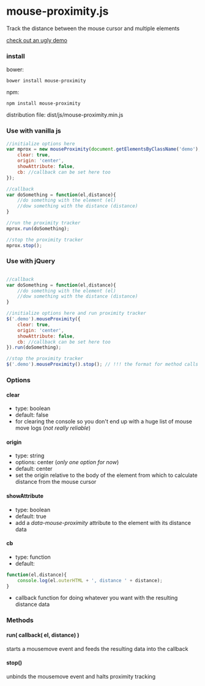 # mouse-proximity.js
Track the distance between the mouse cursor and multiple elements

[check out an ugly demo](http://www.jsnchn.com/mouse-proximity.js/)

### install
bower:
```
bower install mouse-proximity
```
npm:
```
npm install mouse-proximity
```
distribution file: dist/js/mouse-proximity.min.js

### Use with vanilla js
```javascript
//initialize options here
var mprox = new mouseProximity(document.getElementsByClassName('demo'), {
    clear: true,
    origin: 'center',
    showAttribute: false,
    cb: //callback can be set here too
});

//callback
var doSomething = function(el,distance){
    //do something with the element (el)
    //dow something with the distance (distance)
}

//run the proximity tracker
mprox.run(doSomething);

//stop the proximity tracker
mprox.stop();
```

### Use with jQuery
```javascript

//callback
var doSomething = function(el,distance){
    //do something with the element (el)
    //dow something with the distance (distance)
}

//initialize options here and run proximity tracker
$('.demo').mouseProximity({
    clear: true,
    origin: 'center',
    showAttribute: false,
    cb: //callback can be set here too
}).run(doSomething);

//stop the proximity tracker
$('.demo').mouseProximity().stop(); // !!! the format for method calls in jQuery will change in the future...
```

### Options
#### clear 
- type: boolean
- default: false
- for clearing the console so you don't end up with a huge list of mouse move logs (*not really reliable*)

#### origin
- type: string
- options: center (*only one option for now*)
- default: center
- set the origin relative to the body of the element from which to calculate distance from the mouse cursor

#### showAttribute
- type: boolean
- default: true
- add a *data-mouse-proximity* attribute to the element with its distance data

#### cb
- type: function
- default: 
```javascript
function(el,distance){
    console.log(el.outerHTML + ', distance ' + distance);
}
```
- callback function for doing whatever you want with the resulting distance data

### Methods
#### run( callback( el, distance) )
starts a mousemove event and feeds the resulting data into the callback
#### stop()
unbinds the mousemove event and halts proximity tracking
